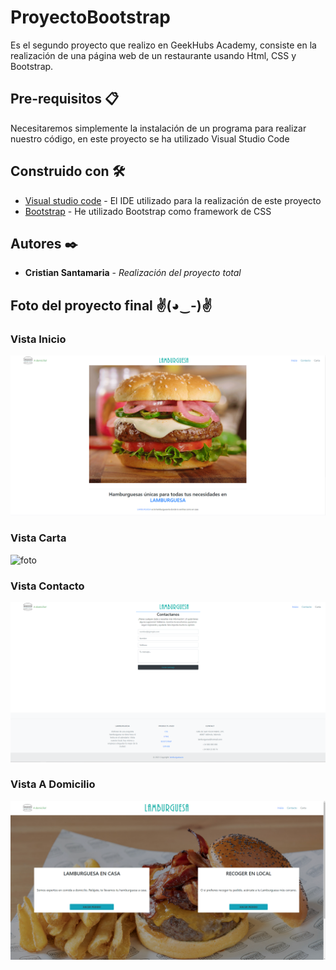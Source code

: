 # ProyectoBootstrap

Es el segundo proyecto que realizo en GeekHubs Academy, consiste en la realización de una página web de un restaurante usando Html, CSS y Bootstrap.

## Pre-requisitos 📋

Necesitaremos simplemente la instalación de un programa para realizar nuestro código, en este proyecto se ha utilizado Visual Studio Code

## Construido con 🛠️

* [Visual studio code](https://code.visualstudio.com/Download/) - El IDE utilizado para la realización de este proyecto
* [Bootstrap](https://getbootstrap.com/) - He utilizado Bootstrap como framework de CSS

## Autores ✒️

* **Cristian Santamaria** - *Realización del proyecto total*

## Foto del proyecto final ✌(◕‿-)✌

### Vista Inicio
![foto](/img/Inicio.PNG)
### Vista Carta
![foto](/img/Carta.PNG)
### Vista Contacto
![foto](/img/Contacto.PNG)
### Vista A Domicilio
![foto](/img/Domicilio.PNG)
